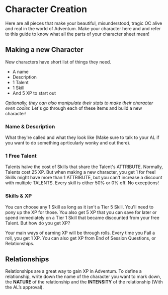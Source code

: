 # Character Creation

Here are all pieces that make your beautiful, misunderstood, tragic OC alive and real in the world of Adventum. Make your character here and and refer to this guide to know what all the parts of your character sheet mean!

## Making a new Character

New characters have short list of things they need.
- A name
- Description
- 1 Talent
- 1 Skill
- And 5 XP to start out

*Optionally, they can also manipulate their stats to make their character even cooler.*
Let's go through each of these items and build a new character!

### Name & Description

What they're called and what they look like (Make sure to talk to your AL if you want to do something aprticularly wonky and out there).

### 1 Free Talent

Talents halve the cost of Skills that share the Talent's ATTRIBUTE. Normally, Talents cost 25 XP. But when making a new character, you get 1 for free! Skills might have more than 1 ATTRIBUTE, but you can't increase a discount with multiple TALENTS. Every skill is either 50% or 0% off. No exceptions!

### Skills & XP

You can choose any 1 Skill as long as it isn't a Tier 5 Skill. You'll need to pony up the XP for those. You also get 5 XP that you can save for later or spend immediately on a Tier 1 Skill that became discounted from your free Talent. But how do you get XP?

Your main ways of earning XP will be through rolls. Every time you Fail a roll, you get 1 XP. You can also get XP from End of Session Questions, or Relationships.

## Relationships

Relationships are a great way to gain XP in Adventum. To define a relationship, write down the name of the character you want to mark down, the **NATURE** of the relationship and the **INTENSITY** of the relationship (With the AL’s approval).
